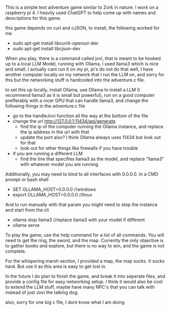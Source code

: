 This is a simple text adventure game similar to Zork in nature.
I work on a raspberry pi 4.
I heavily used ChatGPT to help come up with names and descriptions for this game.

this game depends on curl and cJSON, to install, the following worked for me
 - sudo apt-get install libcurl4-openssl-dev
 - sudo apt-get install libcjson-dev

When you play, there is a command called jovi, that is meant to be hooked up to a local LLM Model,
running with Ollama, I used llama3 which is nice and small. I actually cant run it on my pi,
pi's do not do that well, I have another computer locally on my network that I run the LLM on,
and sorry for this but the networking stuff is hardcoded into the adventure.c file.

to set this up locally, install Ollama, use Ollama to install a LLM (I recommend llama3 as it is small but powerful), 
run on a good computer prefferably with a nicer GPU that can handle llama3,
and change the following things in the adventure.c file
 - go to the handleJovi function all the way at the bottom of the file
 - change the url http://127.0.0.1:11434/api/generate
   - find the ip of the computer running the Ollama instance, and replace the ip address in the url with that
   - update the port also? I think Ollama always uses 11434 but look out for that
   - look out for other things like firewalls if you have trouble
 - if you are running a different LLM
   - find the line that specifies llama3 as the model, and replace "llama3" with whatever model you are running

Additionally, you may need to bind to all interfaces with 0.0.0.0.
In a CMD prompt or bash shell
 - SET OLLAMA_HOST=0.0.0.0 //windows
 - export OLLAMA_HOST=0.0.0.0 //linux

And to run manually with that param you might need to stop the instance and start from the cli
 - ollama stop llama3 //replace llama3 with your model if different
 - ollama serve

To play the game, use the help command for a list of all commands.
You will need to get the ring, the sword, and the map.
Currently the only objective is to gather books and explore, but there is no way to win,
and the game is not complete.

For the whispering marsh section, I provided a map, the map sucks. It sucks hard. But use it as this area is easy to get lost in.

In the future I do plan to finish the game, and break it into seperate files, and provide a config file for easy networking setup.
I think it would also be cool to extend the LLM stuff, maybe have many NPC's that you can talk with instead of just Jovi the talking dog.

also, sorry for one big c file, I dont know what I am doing
